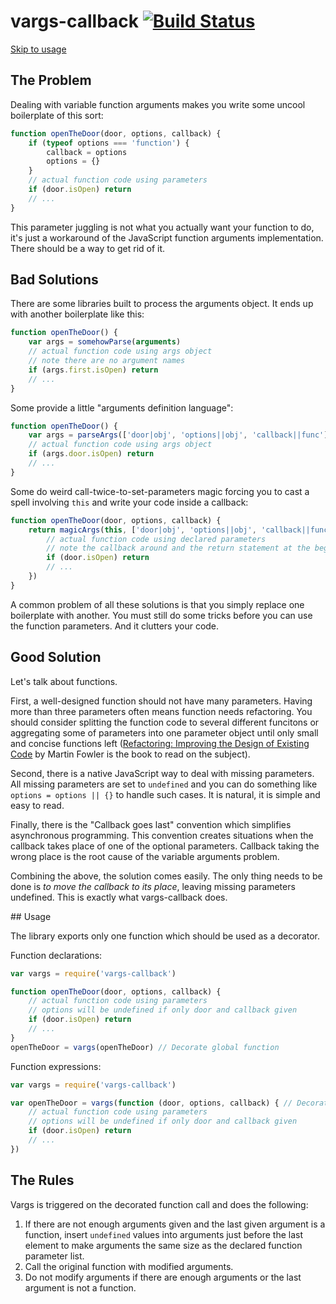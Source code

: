 # vargs-callback [![Build Status](https://travis-ci.org/furagu/vargs-callback.png?branch=master)](https://travis-ci.org/furagu/vargs-callback)

[Skip to usage](#Usage)

## The Problem

Dealing with variable function arguments makes you write some uncool boilerplate of this sort:

```js
function openTheDoor(door, options, callback) {
    if (typeof options === 'function') {
        callback = options
        options = {}
    }
    // actual function code using parameters
    if (door.isOpen) return
    // ...
}
```

This parameter juggling is not what you actually want your function to do, it's just a workaround of the JavaScript function arguments implementation.
There should be a way to get rid of it.

## Bad Solutions

There are some libraries built to process the arguments object. It ends up with another boilerplate like this:

```js
function openTheDoor() {
    var args = somehowParse(arguments)
    // actual function code using args object
    // note there are no argument names
    if (args.first.isOpen) return
    // ...
}
```

Some provide a little "arguments definition language":

```js
function openTheDoor() {
    var args = parseArgs(['door|obj', 'options||obj', 'callback||func'], arguments)
    // actual function code using args object
    if (args.door.isOpen) return
    // ...
}
```

Some do weird call-twice-to-set-parameters magic forcing you to cast a spell involving ```this``` and write your code inside a callback:

```js
function openTheDoor(door, options, callback) {
    return magicArgs(this, ['door|obj', 'options||obj', 'callback||func'], function () {
        // actual function code using declared parameters
        // note the callback around and the return statement at the beginning
        if (door.isOpen) return
        // ...
    })
}
```

A common problem of all these solutions is that you simply replace one boilerplate with another. You must still do some tricks before you can use the function parameters. And it clutters your code.

## Good Solution

Let's talk about functions.

First, a well-designed function should not have many parameters. Having more than three parameters often means function needs refactoring. You should consider splitting the function code to several different funcitons or aggregating some of parameters into one parameter object until only small and concise functions left ([Refactoring: Improving the Design of Existing Code](http://www.amazon.com/Refactoring-Improving-Design-Existing-Code/dp/0201485672) by Martin Fowler is the book to read on the subject).

Second, there is a native JavaScript way to deal with missing parameters. All missing parameters are set to ```undefined``` and you can do something like ```options = options || {}``` to handle such cases. It is natural, it is simple and easy to read.

Finally, there is the "Callback goes last" convention which simplifies asynchronous programming. This convention creates situations when the callback takes place of one of the optional parameters. Callback taking the wrong place is the root cause of the variable arguments problem.

Combining the above, the solution comes easily. The only thing needs to be done is _to move the callback to its place_, leaving missing parameters undefined. This is exactly what vargs-callback does.

<a name="Usage" />
## Usage

The library exports only one function which should be used as a decorator.

Function declarations:

```js
var vargs = require('vargs-callback')

function openTheDoor(door, options, callback) {
    // actual function code using parameters
    // options will be undefined if only door and callback given
    if (door.isOpen) return
    // ...
}
openTheDoor = vargs(openTheDoor) // Decorate global function
```

Function expressions:

```js
var vargs = require('vargs-callback')

var openTheDoor = vargs(function (door, options, callback) { // Decorate function expression
    // actual function code using parameters
    // options will be undefined if only door and callback given
    if (door.isOpen) return
    // ...
})
```

## The Rules

Vargs is triggered on the decorated function call and does the following:

1.  If there are not enough arguments given and the last given argument is a function, insert ```undefined``` values into arguments just before the last element to make arguments the same size as the declared function parameter list.
2.  Call the original function with modified arguments.
3.  Do not modify arguments if there are enough arguments or the last argument is not a function.
